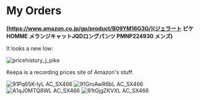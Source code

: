 # My Orders

**[https://www.amazon.co.jp/gp/product/B09YM16G3G/](ジェラート ピケ HOMME メランジキャットJQDロングパンツ PMNP224930 メンズ)**

It looks a new low:

![pricehistory_j_pike](https://github.com/user-attachments/assets/3f7045ff-239d-4b2f-b50e-d0b03d3c7e49)

Keepa is a recording prices site of Amazon's stuff.

![91Pq65K-IyL _AC_SX466_](https://github.com/user-attachments/assets/d56607f0-f8be-43bf-aa8f-2b7ca1e58354)
![91GroAwR6bL _AC_SX466_](https://github.com/user-attachments/assets/e4060ff0-e929-43b4-af67-11f073b0c1ba)
![A1qJ0MTQ8WL _AC_SX466_](https://github.com/user-attachments/assets/7c3f00fa-ed1f-407f-a89d-ce51334b269f)
![91tGjgZKVXL _AC_SX466_](https://github.com/user-attachments/assets/4db29fba-699a-45ac-8b64-1a95a5cbf228)
